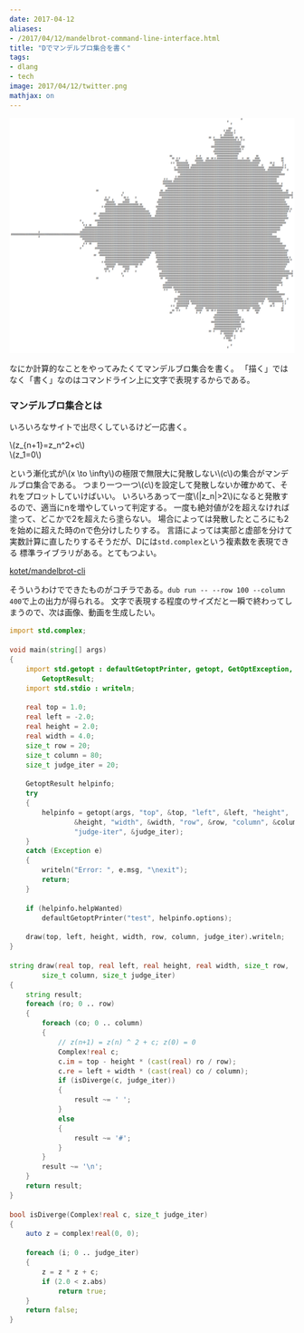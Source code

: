 ```yaml
---
date: 2017-04-12
aliases:
- /2017/04/12/mandelbrot-command-line-interface.html
title: "Dでマンデルブロ集合を書く"
tags:
- dlang
- tech
image: 2017/04/12/twitter.png
mathjax: on
---
```


![書いたマンデルブロー集合](/assets/2017/04/12/mandel.png)

なにか計算的なことをやってみたくてマンデルブロ集合を書く。
「描く」ではなく「書く」なのはコマンドライン上に文字で表現するからである。

### マンデルブロ集合とは
いろいろなサイトで出尽くしているけど一応書く。

\\(z_{n+1}=z_n^2+c\\)  
\\(z_1=0\\)

という漸化式が\\(x \\to \\infty\\)の極限で無限大に発散しない\\(c\\)の集合がマンデルブロ集合である。
つまり一つ一つ\\(c\\)を設定して発散しないか確かめて、それをプロットしていけばいい。
いろいろあって一度\\(|z_n|>2\\)になると発散するので、適当にnを増やしていって判定する。
一度も絶対値が2を超えなければ塗って、どこかで2を超えたら塗らない。
場合によっては発散したところにも2を始めに超えた時のnで色分けしたりする。
言語によっては実部と虚部を分けて実数計算に直したりするそうだが、Dには`std.complex`という複素数を表現できる
標準ライブラリがある。とてもつよい。

[kotet/mandelbrot-cli](https://github.com/kotet/mandelbrot-cli)

そういうわけでできたものがコチラである。`dub run -- --row 100 --column 400`で上の出力が得られる。
文字で表現する程度のサイズだと一瞬で終わってしまうので、次は画像、動画を生成したい。

```d
import std.complex;

void main(string[] args)
{
	import std.getopt : defaultGetoptPrinter, getopt, GetOptException,
		GetoptResult;
	import std.stdio : writeln;

	real top = 1.0;
	real left = -2.0;
	real height = 2.0;
	real width = 4.0;
	size_t row = 20;
	size_t column = 80;
	size_t judge_iter = 20;

	GetoptResult helpinfo;
	try
	{
		helpinfo = getopt(args, "top", &top, "left", &left, "height",
				&height, "width", &width, "row", &row, "column", &column,
				"judge-iter", &judge_iter);
	}
	catch (Exception e)
	{
		writeln("Error: ", e.msg, "\nexit");
		return;
	}

	if (helpinfo.helpWanted)
		defaultGetoptPrinter("test", helpinfo.options);

	draw(top, left, height, width, row, column, judge_iter).writeln;
}

string draw(real top, real left, real height, real width, size_t row,
		size_t column, size_t judge_iter)
{
	string result;
	foreach (ro; 0 .. row)
	{
		foreach (co; 0 .. column)
		{
			// z(n+1) = z(n) ^ 2 + c; z(0) = 0
			Complex!real c;
			c.im = top - height * (cast(real) ro / row);
			c.re = left + width * (cast(real) co / column);
			if (isDiverge(c, judge_iter))
			{
				result ~= ' ';
			}
			else
			{
				result ~= '#';
			}
		}
		result ~= '\n';
	}
	return result;
}

bool isDiverge(Complex!real c, size_t judge_iter)
{
	auto z = complex!real(0, 0);

	foreach (i; 0 .. judge_iter)
	{
		z = z * z + c;
		if (2.0 < z.abs)
			return true;
	}
	return false;
}
```
